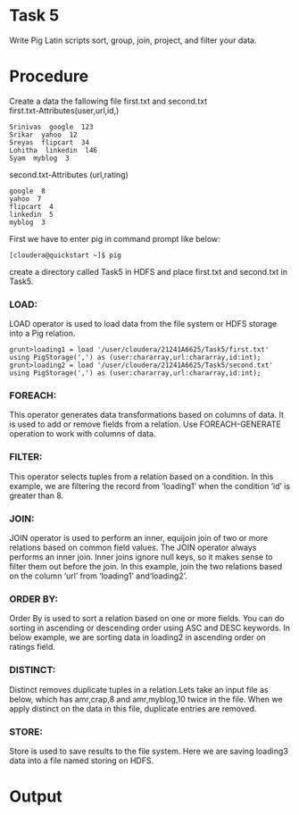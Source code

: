 # Task 5
Write Pig Latin scripts sort, group, join, project, and filter your data.
# Procedure
Create a data the fallowing file first.txt and second.txt<br>
first.txt-Attributes(user,url,id,)
```
Srinivas  google  123
Srikar  yahoo  12
Sreyas  flipcart  34
Lohitha  linkedin  l46
Syam  myblog  3
```
second.txt-Attributes (url,rating)
```
google  8
yahoo  7
flipcart  4
linkedin  5
myblog  3
```
First we have to enter pig in command prompt like below:
```
[cloudera@quickstart ~]$ pig
```
create a directory called Task5 in HDFS and place first.txt and second.txt in Task5.
### LOAD:
LOAD operator is used to load data from the file system or HDFS storage into a Pig relation.
```
grunt>loading1 = load '/user/cloudera/21241A6625/Task5/first.txt' using PigStorage(',') as (user:chararray,url:chararray,id:int);
grunt>loading2 = load '/user/cloudera/21241A6625/Task5/second.txt' using PigStorage(',') as (user:chararray,url:chararray,id:int);
```
### FOREACH:
This operator generates data transformations based on columns of data. It is used to add or remove fields from a relation. Use FOREACH-GENERATE operation to work
with columns of data.
### FILTER:
This operator selects tuples from a relation based on a condition.
In this example, we are filtering the record from ‘loading1’ when the condition ‘id’ is
greater than 8.
### JOIN:
JOIN operator is used to perform an inner, equijoin join of two or more relations
based on common field values. The JOIN operator always performs an inner join.
Inner joins ignore null keys, so it makes sense to filter them out before the join.
In this example, join the two relations based on the column ‘url’ from ‘loading1’ and‘loading2’.
### ORDER BY:
Order By is used to sort a relation based on one or more fields. You can do sorting in
ascending or descending order using ASC and DESC keywords.
In below example, we are sorting data in loading2 in ascending order on ratings field.
### DISTINCT:
Distinct removes duplicate tuples in a relation.Lets take an input file as below, which
has amr,crap,8 and amr,myblog,10 twice in the file. When we apply distinct on the
data in this file, duplicate entries are removed.
### STORE:
Store is used to save results to the file system.
Here we are saving loading3 data into a file named storing on HDFS.
# Output
